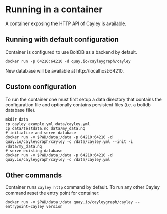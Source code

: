 # Running in a container

A container exposing the HTTP API of Cayley is available.

## Running with default configuration

Container is configured to use BoltDB as a backend by default.

```
docker run -p 64210:64210 -d quay.io/cayleygraph/cayley
```

New database will be available at http://localhost:64210.

## Custom configuration

To run the container one must first setup a data directory that contains the configuration file and optionally contains persistent files (i.e. a boltdb database file).

```
mkdir data
cp cayley_example.yml data/cayley.yml
cp data/testdata.nq data/my_data.nq
# initialize and serve database
docker run -v $PWD/data:/data -p 64210:64210 -d quay.io/cayleygraph/cayley -c /data/cayley.yml --init -i /data/my_data.nq
# serve existing database
docker run -v $PWD/data:/data -p 64210:64210 -d quay.io/cayleygraph/cayley -c /data/cayley.yml
```

## Other commands

Container runs `cayley http` command by default. To run any other Cayley command reset the entry point for container:
```
docker run -v $PWD/data:/data quay.io/cayleygraph/cayley --entrypoint=cayley version
```